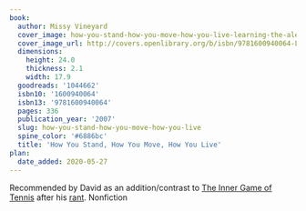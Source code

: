 ```yaml
---
book:
  author: Missy Vineyard
  cover_image: how-you-stand-how-you-move-how-you-live-learning-the-alexander-technique-to-explore-your-mind-body-connection-and-achieve-self-mastery.jpg
  cover_image_url: http://covers.openlibrary.org/b/isbn/9781600940064-L.jpg
  dimensions:
    height: 24.0
    thickness: 2.1
    width: 17.9
  goodreads: '1044662'
  isbn10: '1600940064'
  isbn13: '9781600940064'
  pages: 336
  publication_year: '2007'
  slug: how-you-stand-how-you-move-how-you-live
  spine_color: '#6886bc'
  title: 'How You Stand, How You Move, How You Live'
plan:
  date_added: 2020-05-27
---
```


Recommended by David as an addition/contrast to [The Inner Game of
Tennis](https://books.rixx.de/reviews/2020/the-inner-game-of-tennis/)
after his [rant](https://notebook.drmaciver.com/posts/2020-05-27-07:21.html). Nonfiction

